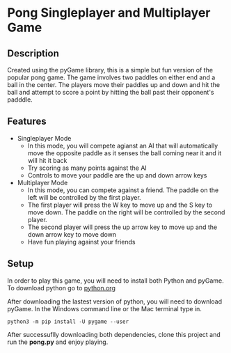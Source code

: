 # Pong Singleplayer and Multiplayer Game 

## Description
Created using the pyGame library, this is a simple but fun version of the popular pong game. The game involves two paddles on either end and a ball in the center. The players move their paddles up and down and hit the ball and attempt to score a point by hitting the ball past their opponent's padddle. 

## Features 
- Singleplayer Mode 
    - In this mode, you will compete agianst an AI that will automatically move the opposite paddle as it senses the ball coming near it and it will hit it back 
    - Try scoring as many points against the AI
    - Controls to move your paddle are the up and down arrow keys
- Multiplayer Mode 
    - In this mode, you can compete against a friend. The paddle on the left will be controlled by the first player. 
    - The first player will press the W key to move up and the S key to move down. The paddle on the right will be controlled by the second player. 
    - The second player will press the up arrow key to move up and the down arrow key to move down
    - Have fun playing against your friends 

## Setup 

In order to play this game, you will need to install both Python and pyGame. To download python go to [python.org](https://www.python.org/)

After downloading the lastest version of python, you will need to download pyGame.
In the Windows command line or the Mac terminal type in. 

```
python3 -m pip install -U pygame --user
```

After successuflly downloading both dependencies, clone this project and run the __pong.py__ and enjoy playing. 
